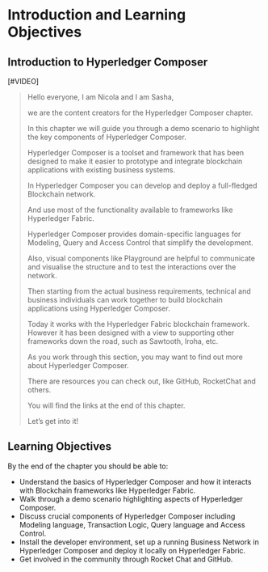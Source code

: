# Introduction and Learning Objectives

<!-- TAB 1 -->
## Introduction to Hyperledger Composer

[#VIDEO]

> Hello everyone, I am Nicola and I am Sasha,
> 
> we are the content creators for the Hyperledger Composer chapter.
> 
> In this chapter we will guide you through a demo scenario to highlight the key components of Hyperledger Composer.
> 
> Hyperledger Composer is a toolset and framework that has been designed to make it easier to prototype and integrate blockchain applications with existing business systems.
> 
> In Hyperledger Composer you can develop and deploy a full-fledged Blockchain network.
> 
> And use most of the functionality available to frameworks like Hyperledger Fabric.
> 
> Hyperledger Composer provides domain-specific languages for Modeling, Query and Access Control that simplify the development.
> 
> Also, visual components like Playground are helpful to communicate and visualise the structure and to test the interactions over the network.
> 
> Then starting from the actual business requirements, technical and business individuals can work together to build blockchain applications using Hyperledger Composer.
> 
> Today it works with the Hyperledger Fabric blockchain framework. However it has been designed with a view to supporting other frameworks down the road, such as Sawtooth, Iroha, etc.
> 
> As you work through this section, you may want to find out more about Hyperledger Composer.
> 
> There are resources you can check out, like GitHub, RocketChat and others.
> 
> You will find the links at the end of this chapter.
> 
> Let’s get into it!

<!-- TAB 2 -->
## Learning Objectives

By the end of the chapter you should be able to:

- Understand the basics of Hyperledger Composer and how it interacts with Blockchain frameworks like Hyperledger Fabric.
- Walk through a demo scenario highlighting aspects of Hyperledger Composer.
- Discuss crucial components of Hyperledger Composer including Modeling language, Transaction Logic, Query language and Access Control.
- Install the developer environment, set up a running Business Network in Hyperledger Composer and deploy it locally on Hyperledger Fabric.
- Get involved in the community through Rocket Chat and GitHub.